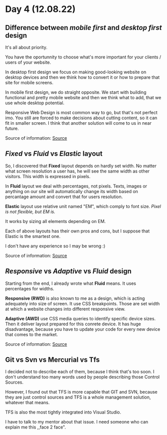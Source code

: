 # Day 4 (12.08.22)

## Difference between *mobile first* and *desktop first* design

It's all about priority.

You have the oportunnity to choose what's more important for your clients / users of your website.

In desktop first design we focus on making good-looking website on desktop devices and then we think how to convert it or how to prepare that site for mobile screens.

In mobile first design, we do straight opposite. We start with building functional and pretty mobile website and then we think what to add, that we use whole desktop potential.

Responsive Web Design is most common way to go, but that's not perfect imo.
You still are forced to make decisions about cutting content, so it can fit in smaller screen.
I think that another solution will come to us in near future.

Source of information: [Source](https://www.bluepages.pl/koncepcje-desktop-mobile/ "Desktop vs mobile")

## *Fixed* vs *Fluid* vs *Elastic* layout

So, I discovered that **Fixed** layout depends on hardly set width. No matter what screen resolution a user has, he will see the same width as other visitors.
This width is expressed in pixels.

In **Fluid** layout we deal with percentages, not pixels. Texts, images or anything on our site will automatically change its width based on percantage amount and convert that for users resolution.

**Elastic** layout use relative unit named "EM", which comply to font size. *Pixel is not flexible, but EM is.*

It works by sizing all elements depending on EM.

Each of above layouts has their own pros and cons, but I suppose that Elastic is the smartest one.

I don't have any experience so I may be wrong :)

Source of information: [Source](https://www.smashingmagazine.com/2009/06/fixed-vs-fluid-vs-elastic-layout-whats-the-right-one-for-you/ "Fixed vs Fluid vs Elastic")

## *Responsive* vs *Adaptive* vs *Fluid* design

Starting from the end, I already wrote what **Fluid** means. It uses percentages for widths.

**Responsive (RWD)** is also known to me as a design, which is acting adequately into size of screen. It use CSS breakpoints. Those are set width at which a website changes into different responsive view.

**Adaptive (AWD)** use CSS media queries to identify specific device sizes. Then it deliver layout prepared for this conrete device. It has huge disadvantage, because you have to update your code for every new device that comes to the market.

Source of information: [Source](https://learn.onemonth.com/responsive-vs-adaptive-vs-fluid-design/ "RWD vs AWD vs Fluid")

## Git vs Svn vs Mercurial vs Tfs

I decided not to describe each of them, because I think that's too soon. I don't understand too many words used by people describing those Control Sources.

However, I found out that TFS is more capable that GIT and SVN, because they are just control sources and TFS is a whole management solution, whatever that means.

TFS is also the most tightly integrated into Visual Studio.

I have to talk to my mentor about that issue. I need someone who can explain me this ,,face 2 face".
